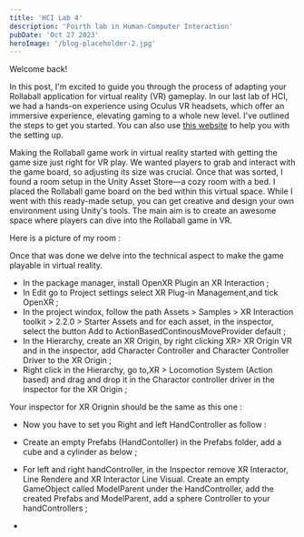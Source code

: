 ```yaml
---
title: 'HCI Lab 4'
description: 'Foirth lab in Human-Computer Interaction'
pubDate: 'Oct 27 2023'
heroImage: '/blog-placeholder-2.jpg'
---
```


Welcome back!

In this post, I'm excited to guide you through the process of adapting your Rollaball application for virtual reality (VR) gameplay. In our last lab of HCI, we had a hands-on experience using Oculus VR headsets, which offer an immersive experience, elevating gaming to a whole new level.
I've outlined the steps to get you started. You can also use <a href="https://developer.oculus.com/documentation/unity/unity-tutorial-hello-vr/">this website</a> to help you with the setting up.


Making the Rollaball game work in virtual reality started with getting the game size just right for VR play. We wanted players to grab and interact with the game board, so adjusting its size was crucial. Once that was sorted, I found a room setup in the Unity Asset Store—a cozy room with a bed. I placed the Rollaball game board on the bed within this virtual space. While I went with this ready-made setup, you can get creative and design your own environment using Unity's tools. The main aim is to create an awesome space where players can dive into the Rollaball game in VR.

Here is a picture of my room :


Once that was done we delve into the technical aspect to make the game playable in virtual reality.


- In the package manager, install OpenXR Plugin an XR Interaction ;
- In Edit go to Project settings select XR Plug-in Management,and tick OpenXR ;
- In the project windox, follow the path Assets > Samples > XR Interaction toolkit > 2.2.0 > Starter Assets and for each asset, in the inspector, select the button Add to ActionBasedContinousMoveProvider default ;
- In the Hierarchy, create an XR Origin, by right clicking XR> XR Origin VR and in the inspector, add Character Controller and Character Controller Driver to the XR Origin ;
- Right click in the Hierarchy, go to,XR > Locomotion System (Action based) and drag and drop it in the Charactor controller driver in the inspector for the XR Origin ;

Your inspector for XR Orignin should be the same as this one : 


- Now you have to set you Right and left HandController as follow : 


- Create an empty Prefabs (HandContoller) in the Prefabs folder, add a cube and a cylinder as below ;


- For left and right handController, in the Inspector remove XR Interactor, Line Rendere and XR Interactor Line Visual. Create an empty GameObject called ModelParent under the HandController, add the created Prefabs and ModelParent, add a sphere Controller to your handControllers ;

- 








